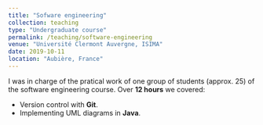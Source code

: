 ```yaml
---
title: "Sofware engineering"
collection: teaching
type: "Undergraduate course"
permalink: /teaching/software-engineering
venue: "Université Clermont Auvergne, ISIMA"
date: 2019-10-11
location: "Aubière, France"
---
```


I was in charge of the pratical work of one group of students (approx. 25) of the software engineering course.
Over **12 hours** we covered:
* Version control with **Git**.
* Implementing UML diagrams in **Java**.